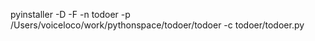 

pyinstaller -D -F -n todoer -p /Users/voiceloco/work/pythonspace/todoer/todoer -c todoer/todoer.py

